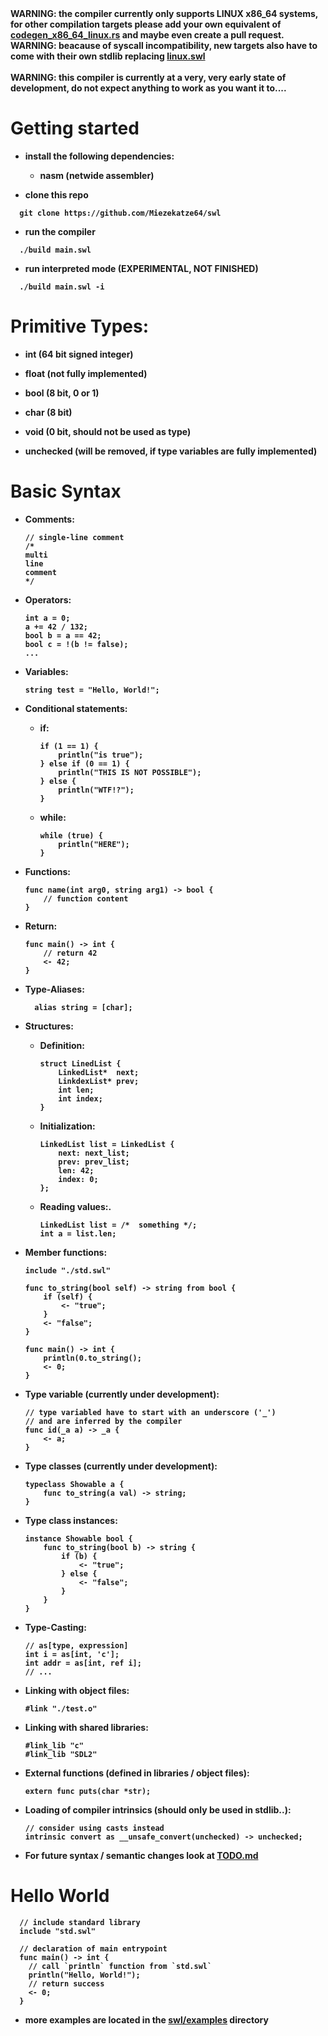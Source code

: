 <span color="red">
<b>WARNING: the compiler currently only supports LINUX x86_64
systems, for other compilation targets please add your own equivalent of <a
href="https://github.com/Miezekatze64/swl/blob/main/src/codegen_x86_64_linux.rs"
target="_blank">codegen_x86_64_linux.rs</a>
and maybe even create a pull request.<br>
WARNING: beacause of syscall incompatibility,
new targets also have to come with their own stdlib
replacing <a href="./swl/linux.swl">linux.swl</a>
<br><br>
<b>WARNING: this compiler is currently at a very, very early
state of development, do not expect anything to work as you want it to....</b>
</span>

# Getting started

- install the following dependencies:

  - nasm (netwide assembler)

- clone this repo

```shell
  git clone https://github.com/Miezekatze64/swl
```

- run the compiler

```shell
  ./build main.swl
```

- run interpreted mode (EXPERIMENTAL, NOT FINISHED)

```shell
  ./build main.swl -i
```

# Primitive Types:

- int (64 bit signed integer)

- float (not fully implemented)

- bool (8 bit, 0 or 1)

- char (8 bit)

- void (0 bit, should not be used as type)

- unchecked (will be removed, if type variables are fully implemented)

# Basic Syntax

- Comments:

  ```swl
  // single-line comment
  /*
  multi
  line
  comment
  */
  ```

- Operators:

  ```swl
  int a = 0;
  a += 42 / 132;
  bool b = a == 42;
  bool c = !(b != false);
  ...
  ```

- Variables:

  ```swl
  string test = "Hello, World!";
  ```

- Conditional statements:

  - if:

    ```swl
    if (1 == 1) {
        println("is true");
    } else if (0 == 1) {
        println("THIS IS NOT POSSIBLE");
    } else {
        println("WTF!?");
    }
    ```

  - while:

    ```swl
    while (true) {
        println("HERE");
    }
    ```

- Functions:

  ```swl
  func name(int arg0, string arg1) -> bool {
      // function content
  }
  ```

- Return:

  ```swl
  func main() -> int {
      // return 42
      <- 42;
  }
  ```

- Type-Aliases:

  ```swl
    alias string = [char];
  ```

- Structures:

  - Definition:

    ```swl
    struct LinedList {
        LinkedList*  next;
        LinkdexList* prev;
        int len;
        int index;
    }
    ```

  - Initialization:

    ```swl
    LinkedList list = LinkedList {
        next: next_list;
        prev: prev_list;
        len: 42;
        index: 0;
    };
    ```

  - Reading values:.

    ```swl
    LinkedList list = /*  something */;
    int a = list.len;
    ```

- Member functions:

  ```swl
  include "./std.swl"

  func to_string(bool self) -> string from bool {
      if (self) {
          <- "true";
      }
      <- "false";
  }

  func main() -> int {
      println(0.to_string();
      <- 0;
  }
  ```

- Type variable (currently under development):

  ```swl
  // type variabled have to start with an underscore ('_')
  // and are inferred by the compiler
  func id(_a a) -> _a {
      <- a;
  }
  ```

- Type classes (currently under development):
  ```swl
  typeclass Showable a {
      func to_string(a val) -> string;
  }
  ```

- Type class instances:
  ```swl
  instance Showable bool {
      func to_string(bool b) -> string {
          if (b) {
              <- "true";
          } else {
              <- "false";
          }
      }
  }
  ```

- Type-Casting:
  ```swl
  // as[type, expression]
  int i = as[int, 'c'];
  int addr = as[int, ref i];
  // ...
  ```

- Linking with object files:
  ```swl
  #link "./test.o"
  ```

- Linking with shared libraries:
  ```swl
  #link_lib "c"
  #link_lib "SDL2"
  ```

- External functions (defined in libraries / object files):
  ```swl
  extern func puts(char *str);
  ```

- Loading of compiler intrinsics (should only be used in stdlib..):

  ```swl
  // consider using casts instead
  intrinsic convert as __unsafe_convert(unchecked) -> unchecked;
  ```

- For future syntax / semantic changes look at [TODO.md](./TODO.md)

# Hello World

```swl
  // include standard library
  include "std.swl"

  // declaration of main entrypoint
  func main() -> int {
    // call `println` function from `std.swl`
    println("Hello, World!");
    // return success
    <- 0;
  }
```

- more examples are located in the [swl/examples](./swl/examples) directory
